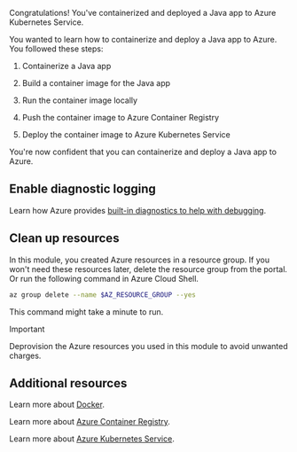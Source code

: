 Congratulations! You've containerized and deployed a Java app to Azure Kubernetes Service.

You wanted to learn how to containerize and deploy a Java app to Azure. You followed these steps:

1. Containerize a Java app

2. Build a container image for the Java app

3. Run the container image locally

4. Push the container image to Azure Container Registry

5. Deploy the container image to Azure Kubernetes Service

You're now confident that you can containerize and deploy a Java app to Azure.

## Enable diagnostic logging

Learn how Azure provides [built-in diagnostics to help with debugging](/azure/app-service/troubleshoot-diagnostic-logs/?WT.mc_id=java-10785-ropreddy&azure-portal=true).

## Clean up resources

In this module, you created Azure resources in a resource group. If you won't need these resources later, delete the resource group from the portal. Or run the following command in Azure Cloud Shell.

```bash
az group delete --name $AZ_RESOURCE_GROUP --yes
```

This command might take a minute to run.

> [!IMPORTANT]
> Deprovision the Azure resources you used in this module to avoid unwanted charges.

## Additional resources

Learn more about [Docker](https://docs.docker.com/reference/).

Learn more about [Azure Container Registry](https://azure.microsoft.com/services/container-registry/).

Learn more about [Azure Kubernetes Service](https://azure.microsoft.com/services/kubernetes-service/).